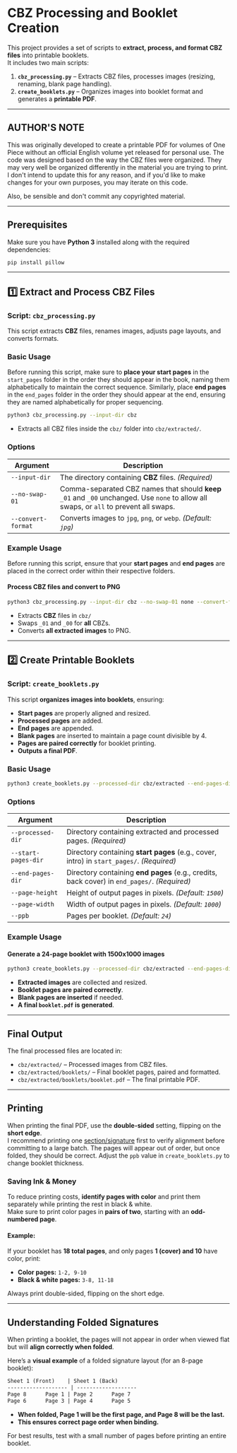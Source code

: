 # **CBZ Processing and Booklet Creation**

This project provides a set of scripts to **extract, process, and format CBZ files** into printable booklets.  
It includes two main scripts:

1. **`cbz_processing.py`** – Extracts CBZ files, processes images (resizing, renaming, blank page handling).
2. **`create_booklets.py`** – Organizes images into booklet format and generates a **printable PDF**.

---

## **AUTHOR'S NOTE**

This was originally developed to create a printable PDF for volumes of One Piece without an official English volume yet released for personal use. The code was designed based on the way the CBZ files were organized. They may very well be organized differently in the material you are trying to print. I don't intend to update this for any reason, and if you'd like to make changes for your own purposes, you may iterate on this code.

Also, be sensible and don't commit any copyrighted material.

---

## **Prerequisites**

Make sure you have **Python 3** installed along with the required dependencies:

```sh
pip install pillow
```

---

## **1️⃣ Extract and Process CBZ Files**

### **Script:** `cbz_processing.py`

This script extracts **CBZ** files, renames images, adjusts page layouts, and converts formats.

### **Basic Usage**

Before running this script, make sure to **place your start pages** in the `start_pages` folder in the order they should appear in the book, naming them alphabetically to maintain the correct sequence. Similarly, place **end pages** in the `end_pages` folder in the order they should appear at the end, ensuring they are named alphabetically for proper sequencing.

```sh
python3 cbz_processing.py --input-dir cbz
```

- Extracts all CBZ files inside the `cbz/` folder into `cbz/extracted/`.

### **Options**

| Argument             | Description |
|----------------------|-------------|
| `--input-dir`       | The directory containing **CBZ** files. *(Required)* |
| `--no-swap-01`      | Comma-separated CBZ names that should **keep** `_01` and `_00` unchanged. Use `none` to allow all swaps, or `all` to prevent all swaps. |
| `--convert-format`  | Converts images to `jpg`, `png`, or `webp`. *(Default: `jpg`)* |

### **Example Usage**

Before running this script, ensure that your **start pages** and **end pages** are placed in the correct order within their respective folders.

#### **Process CBZ files and convert to PNG**

```sh
python3 cbz_processing.py --input-dir cbz --no-swap-01 none --convert-format png
```

- Extracts **CBZ** files in `cbz/`
- Swaps `_01` and `_00` for **all** CBZs.
- Converts **all extracted images** to PNG.

---

## **2️⃣ Create Printable Booklets**

### **Script:** `create_booklets.py`

This script **organizes images into booklets**, ensuring:

- **Start pages** are properly aligned and resized.
- **Processed pages** are added.
- **End pages** are appended.
- **Blank pages** are inserted to maintain a page count divisible by 4.
- **Pages are paired correctly** for booklet printing.
- **Outputs a final PDF**.

### **Basic Usage**

```sh
python3 create_booklets.py --processed-dir cbz/extracted --end-pages-dir cbz/end_pages --start-pages-dir cbz/start_pages
```

### **Options**

| Argument             | Description |
|----------------------|-------------|
| `--processed-dir`   | Directory containing extracted and processed pages. *(Required)* |
| `--start-pages-dir` | Directory containing **start pages** (e.g., cover, intro) in `start_pages/`. *(Required)* |
| `--end-pages-dir`   | Directory containing **end pages** (e.g., credits, back cover) in `end_pages/`. *(Required)* |
| `--page-height`     | Height of output pages in pixels. *(Default: `1500`)* |
| `--page-width`      | Width of output pages in pixels. *(Default: `1000`)* |
| `--ppb`            | Pages per booklet. *(Default: `24`)* |

### **Example Usage**

#### **Generate a 24-page booklet with 1500x1000 images**

```sh
python3 create_booklets.py --processed-dir cbz/extracted --end-pages-dir cbz/end_pages --start-pages-dir cbz/start_pages --page-height 1500 --page-width 1000 --ppb 24
```

- **Extracted images** are collected and resized.
- **Booklet pages are paired correctly**.
- **Blank pages are inserted** if needed.
- **A final `booklet.pdf` is generated**.

---

## **Final Output**

The final processed files are located in:

- `cbz/extracted/` – Processed images from CBZ files.
- `cbz/extracted/booklets/` – Final booklet pages, paired and formatted.
- `cbz/extracted/booklets/booklet.pdf` – The final printable PDF.

---

## **Printing**

When printing the final PDF, use the **double-sided** setting, flipping on the **short edge**.  
I recommend printing one [section/signature](https://en.wikipedia.org/wiki/Section_(bookbinding)) first to verify alignment before committing to a large batch. The pages will appear out of order, but once folded, they should be correct. Adjust the `ppb` value in `create_booklets.py` to change booklet thickness.

### **Saving Ink & Money**

To reduce printing costs, **identify pages with color** and print them separately while printing the rest in black & white.  
Make sure to print color pages in **pairs of two**, starting with an **odd-numbered page**.

#### **Example:**

If your booklet has **18 total pages**, and only pages **1 (cover) and 10** have color, print:

- **Color pages:** `1-2, 9-10`
- **Black & white pages:** `3-8, 11-18`

Always print double-sided, flipping on the short edge.

---

## **Understanding Folded Signatures**

When printing a booklet, the pages will not appear in order when viewed flat but will **align correctly when folded**.

Here’s a **visual example** of a folded signature layout (for an 8-page booklet):

```txt
Sheet 1 (Front)    | Sheet 1 (Back)
------------------- | -------------------
Page 8      Page 1 | Page 2      Page 7
Page 6      Page 3 | Page 4      Page 5
```

- **When folded, Page 1 will be the first page, and Page 8 will be the last.**
- **This ensures correct page order when binding.**

For best results, test with a small number of pages before printing an entire booklet.